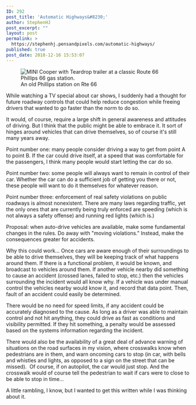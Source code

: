 ```yaml
---
ID: 292
post_title: 'Automatic Highways&#8230;'
author: StephenHJ
post_excerpt: ""
layout: post
permalink: >
  https://stephenhj.pensandpixels.com/automatic-highways/
published: true
post_date: 2018-12-16 15:53:07
---
```

<!-- wp:image {"id":295,"align":"center"} -->
<div class="wp-block-image"><figure class="aligncenter"><img src="http://stephenhj.pensandpixels.com/wp-content/uploads/2018/12/P9170252-1024x768.jpg" alt="MINI Cooper with Teardrop trailer at a classic Route 66 Phillips 66 gas station." class="wp-image-295"/><figcaption>An old Phillips station on Rte 66</figcaption></figure></div>
<!-- /wp:image -->

<!-- wp:paragraph -->
<p>While watching a TV special about car shows, I suddenly had a thought for future roadway controls that could help reduce congestion while freeing drivers that wanted to go faster than the norm to do so.</p>
<!-- /wp:paragraph -->

<!-- wp:paragraph -->
<p>It would, of course, require a large shift in general awareness and attitudes of driving. But I think that the public might be able to embrace it. It sort of hinges around vehicles that can drive themselves, so of course it's still many years away.</p>
<!-- /wp:paragraph -->

<!-- wp:paragraph -->
<p>Point number one: many people consider driving a way to get from point A to point B. If the car could drive itself, at a speed that was comfortable for the passengers, I think many people would start letting the car do so.</p>
<!-- /wp:paragraph -->

<!-- wp:paragraph -->
<p>Point number two: some people will always want to remain in control of their car. Whether the car can do a sufficient job of getting you there or not, these people will want to do it themselves for whatever reason.</p>
<!-- /wp:paragraph -->

<!-- wp:paragraph -->
<p>Point number three: enforcement of real safety violations on public roadways is almost nonexistent. There are many laws regarding traffic, yet the only ones that are currently being truly enforced are speeding (which is not always a safety offense) and running red lights (which is.)</p>
<!-- /wp:paragraph -->

<!-- wp:paragraph -->
<p>Proposal: when auto-drive vehicles are available, make some fundamental changes in the rules. Do away with "moving violations." Instead, make the consequences greater for accidents.</p>
<!-- /wp:paragraph -->

<!-- wp:paragraph -->
<p>Why this could work… Once cars are aware enough of their surroundings to be able to drive themselves, they will be keeping track of what happens around them. If there is a functional problem, it would be known, and broadcast to vehicles around them. If another vehicle nearby did something to cause an accident (crossed lanes, failed to stop, etc.) then the vehicles surrounding the incident would all know why. If a vehicle was under manual control the vehicles nearby would know it, and record that data point. Then, fault of an accident could easily be determined.</p>
<!-- /wp:paragraph -->

<!-- wp:paragraph -->
<p>There would be no need for speed limits, if any accident could be accurately diagnosed to the cause. As long as a driver was able to maintain control and not hit anything, they could drive as fast as conditions and visibility permitted. If they hit something, a penalty would be assessed based on the systems information regarding the incident.</p>
<!-- /wp:paragraph -->

<!-- wp:paragraph -->
<p>There would also be the availability of a great deal of advance warning of situations on the road surfaces in my vision, where crosswalks know when pedestrians are in them, and warn oncoming cars to stop (in car, with bells and whistles and lights, as opposed to a sign on the street that can be missed).&nbsp; Of course, if on autopilot, the car would just stop. And the crosswalk would of course tell the pedestrian to wait if cars were to close to be able to stop in time…</p>
<!-- /wp:paragraph -->

<!-- wp:paragraph -->
<p>A little rambling, I know, but I wanted to get this written while I was thinking about it.</p>
<!-- /wp:paragraph -->